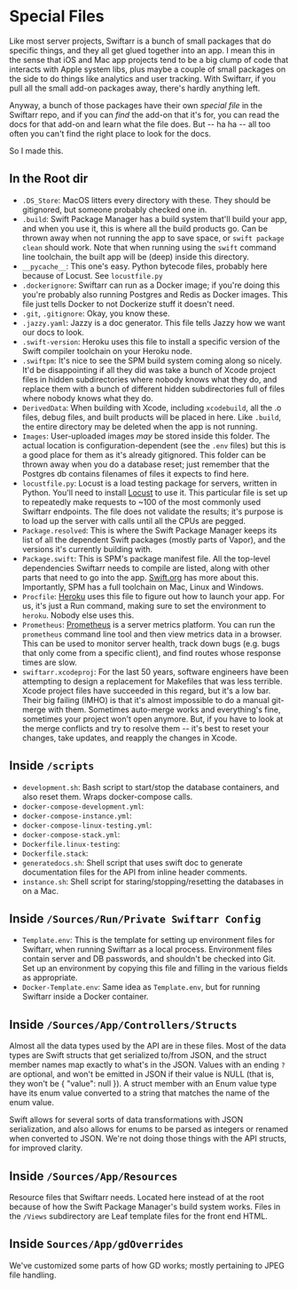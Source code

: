 Special Files
=============

Like most server projects, Swiftarr is a bunch of small packages that do specific things, and they all get glued together into an app. I mean this in the sense that iOS and Mac app projects tend to be a big clump of code that interacts with Apple system libs, plus maybe a couple of small packages on the side to do things like analytics and user tracking. With Swiftarr, if you pull all the small add-on packages away, there's hardly anything left.

Anyway, a bunch of those packages have their own *special file* in the Swiftarr repo, and if you can *find* the add-on that it's for, you can read the docs for that add-on and learn what the file does. But -- ha ha -- all too often you can't find the right place to look for the docs.

So I made this.

## In the Root dir

- `.DS_Store`: MacOS litters every directory with these. They should be gitignored, but someone probably checked one in.
- `.build`: Swift Package Manager has a build system that'll build your app, and when you use it, this is where all the build products go. Can be thrown away when not running the app to save space, or `swift package clean` should work. Note that when running using the `swift` command line toolchain, the built app will be (deep) inside this directory.
- `__pycache__`: This one's easy. Python bytecode files, probably here because of Locust. See `locustfile.py`
- `.dockerignore`: Swiftarr can run as a Docker image; if you're doing this you're probably also running Postgres and Redis as Docker images. This file just tells Docker to not Dockerize stuff it doesn't need.
- `.git`, `.gitignore`: Okay, you know these.
- `.jazzy.yaml`: Jazzy is a doc generator. This file tells Jazzy how we want our docs to look.
- `.swift-version`: Heroku uses this file to install a specific version of the Swift compiler toolchain on your Heroku node.
- `.swiftpm`: It's nice to see the SPM build system coming along so nicely. It'd be disappointing if all they did was take a bunch of Xcode project files in hidden subdirectories where nobody knows what they do, and replace them with a bunch of different hidden subdirectories full of files where nobody knows what they do.
- `DerivedData`: When building with Xcode, including `xcodebuild`, all the .o files, debug files, and built products will be placed in here. Like `.build`, the entire directory may be deleted when the app is not running.
- `Images`: User-uploaded images *may* be stored inside this folder. The actual location is configuration-dependent (see the `.env` files) but this is a good place for them as it's already gitignored. This folder can be thrown away when you do a database reset; just remember that the Postgres db contains filenames of files it expects to find here.
- `locustfile.py`: Locust is a load testing package for servers, written in Python. You'll need to install [Locust](http://locust.io) to use it. This particular file is set up to repeatedly make requests to ~100 of the most commonly used Swiftarr endpoints. The file does not validate the results; it's purpose is to load up the server with calls until all the CPUs are pegged.
- `Package.resolved`: This is where the Swift Package Manager keeps its list of all the dependent Swift packages (mostly parts of Vapor), and the versions it's currently building with.
- `Package.swift`: This is SPM's package manifest file. All the top-level dependencies Swiftarr needs to compile are listed, along with other parts that need to go into the app. [Swift.org](http://www.swift.org) has more about this. Importantly, SPM has a full toolchain on Mac, Linux and Windows.
- `Procfile`: [Heroku](http://heroku.com) uses this file to figure out how to launch your app. For us, it's just a Run command, making sure to set the environment to `heroku`. Nobody else uses this.
- `Prometheus`: [Prometheus](https://prometheus.io) is a server metrics platform. You can run the `prometheus` command line tool and then view metrics data in a browser. This can be used to monitor server health, track down bugs (e.g. bugs that only come from a specific client), and find routes whose response times are slow.
- `swiftarr.xcodeproj`: For the last 50 years, software engineers have been attempting to design a replacement for Makefiles that was less terrible. Xcode project files have succeeded in this regard, but it's a low bar. Their big failing (IMHO) is that it's almost impossible to do a manual git-merge with them. Sometimes auto-merge works and everything's fine, sometimes your project won't open anymore. But, if you have to look at the merge conflicts and try to resolve them -- it's best to reset your changes, take updates, and reapply the changes in Xcode.

## Inside `/scripts`

- `development.sh`: Bash script to start/stop the database containers, and also reset them. Wraps docker-compose calls.
- `docker-compose-development.yml`: 
- `docker-compose-instance.yml`:
- `docker-compose-linux-testing.yml`:
- `docker-compose-stack.yml`:
- `Dockerfile.linux-testing`:
- `Dockerfile.stack`:
- `generatedocs.sh`: Shell script that uses swift doc to generate documentation files for the API from inline header comments.
- `instance.sh`: Shell script for staring/stopping/resetting the databases in on a Mac.

## Inside `/Sources/Run/Private Swiftarr Config`

- `Template.env`: This is the template for setting up environment files for Swiftarr, when running Swiftarr as a local process. Environment files contain server and DB passwords, and shouldn't be checked into Git. Set up an environment by copying this file and filling in the various fields as appropriate.
- `Docker-Template.env`: Same idea as `Template.env`, but for running Swiftarr inside a Docker container.

## Inside `/Sources/App/Controllers/Structs`

Almost all the data types used by the API are in these files. Most of the data types are Swift structs that get serialized to/from JSON, and the struct member names map exactly to what's in the JSON. Values with an ending `?` are optional, and won't be emitted in JSON if their value is NULL (that is, they won't be { "value": null }). A struct member with an Enum value type have its enum value converted to a string that matches the name of the enum value.

Swift allows for several sorts of data transformations with JSON serialization, and also allows for enums to be parsed as integers or renamed when converted to JSON. We're not doing those things with the API structs, for improved clarity.

## Inside `/Sources/App/Resources`

Resource files that Swiftarr needs. Located here instead of at the root because of how the Swift Package Manager's build system works. Files in the `/Views` subdirectory are Leaf template files for the front end HTML.

## Inside `Sources/App/gdOverrides`

We've customized some parts of how GD works; mostly pertaining to JPEG file handling.